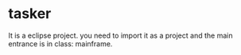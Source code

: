 # tasker
It is a eclipse project. you need to import it as a project and the main entrance is in class: mainframe.
